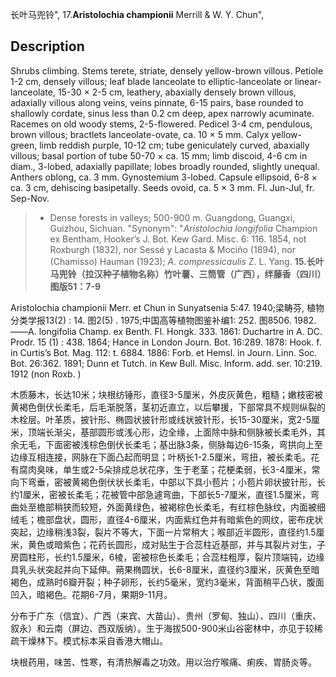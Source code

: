 长叶马兜铃",
17.**Aristolochia championii** Merrill & W. Y. Chun",

## Description
Shrubs climbing. Stems terete, striate, densely yellow-brown villous. Petiole 1-2 cm, densely villous; leaf blade lanceolate to elliptic-lanceolate or linear-lanceolate, 15-30 × 2-5 cm, leathery, abaxially densely brown villous, adaxially villous along veins, veins pinnate, 6-15 pairs, base rounded to shallowly cordate, sinus less than 0.2 cm deep, apex narrowly acuminate. Racemes on old woody stems, 2-5-flowered. Pedicel 3-4 cm, pendulous, brown villous; bractlets lanceolate-ovate, ca. 10 × 5 mm. Calyx yellow-green, limb reddish purple, 10-12 cm; tube geniculately curved, abaxially villous; basal portion of tube 50-70 × ca. 15 mm; limb discoid, 4-6 cm in diam., 3-lobed, adaxially papillate; lobes broadly rounded, slightly unequal. Anthers oblong, ca. 3 mm. Gynostemium 3-lobed. Capsule ellipsoid, 6-8 × ca. 3 cm, dehiscing basipetally. Seeds ovoid, ca. 5 × 3 mm. Fl. Jun-Jul, fr. Sep-Nov.

> * Dense forests in valleys; 500-900 m. Guangdong, Guangxi, Guizhou, Sichuan.
  "Synonym": "*Aristolochia* *longifolia* Champion ex Bentham, Hooker’s J. Bot. Kew Gard. Misc. 6: 116. 1854, not Roxburgh (1832), nor Sessé y Lacasta &amp; Mociño (1894), nor (Chamisso) Hauman (1923); *A*. *compressicaulis* Z. L. Yang.
**15.长叶马兜铃（拉汉种子植物名称）竹叶薯、三筒管（广西），绊藤香（四川）图版51：7-9**

Aristolochia championii Merr. et Chun in Sunyatsenia 5:47. 1940;梁畴芬, 植物分类学报13(2) : 14. 图2(5) . 1975;中国高等植物图鉴补编1: 252. 图8506. 1982. ——A. longifolia Champ. ex Benth. Fl. Hongk. 333. 1861: Duchartre in A. DC. Prodr. 15 (1) : 438. 1864; Hance in London Journ. Bot. 16:289. 1878: Hook. f. in Curtis’s Bot. Mag. 112: t. 6884. 1886: Forb. et Hemsl. in Journ. Linn. Soc. Bot. 26:362. 1891; Dunn et Tutch. in Kew Bull. Misc. Inform. add. ser. 10:219. 1912 (non Roxb. )

木质藤木，长达10米；块根纺锤形，直径3-5厘米，外皮灰黄色，粗糙；嫩枝密被黄褐色倒伏长柔毛，后毛渐脱落，茎初近直立，以后攀援，下部常具不规则纵裂的木栓层。叶革质，披针形、椭圆状披针形或线状披针形，长15-30厘米，宽2-5厘米，顶端长渐尖，基部圆形或浅心形，边全缘，上面除中脉和侧脉被长柔毛外，其余无毛，下面密被浅棕色倒伏长柔毛；基出脉3条，侧脉每边6-15条，弯拱向上至边缘互相连接，网脉在下面凸起而明显；叶柄长1-2.5厘米，弯扭，被长柔毛。花有腐肉臭味，单生或2-5朵排成总状花序，生于老茎；花梗柔弱，长3-4厘米，常向下弯垂，密被黄褐色倒伏状长柔毛，中部以下具小苞片；小苞片卵状披针形，长约1厘米，密被长柔毛；花被管中部急遽弯曲，下部长5-7厘米，直径1.5厘米，弯曲处至檐部稍狭而较短，外面黄绿色，被褐棕色长柔毛，有红棕色脉纹，内面被细绒毛；檐部盘状，圆形，直径4-6厘米，内面紫红色并有暗紫色的网纹，密布疣状突起，边缘稍浅3裂，裂片不等大，下面一片常稍大；喉部近半圆形，直径约1.5厘米，黄色或暗紫色；花药长圆形，成对贴生于合蕊柱近基部，并与其裂片对生，子房圆柱形，长约1.5厘米，6棱，密被棕色长柔毛；合蕊柱粗厚，裂片顶端钝，边缘具乳头状突起并向下延伸。蒴果椭圆状，长6-8厘米，直径约3厘米，灰黄色至暗褐色，成熟时6瓣开裂；种子卵形，长约5毫米，宽约3毫米，背面稍平凸状，腹面凹入，暗褐色。花期6-7月，果期9-11月。

分布于广东（信宜）、广西（来宾、大苗山）、贵州（罗甸、独山）、四川（重庆、叙永）和云南（屏边、西双版纳）。生于海拔500-900米山谷密林中，亦见于较稀疏干燥林下。模式标本采自香港大帽山。

块根药用，味苦、性寒，有清热解毒之功效。用以治疗喉痛、痢疾、胃肠炎等。
